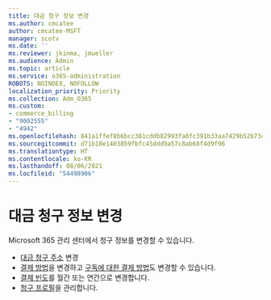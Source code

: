 ```yaml
---
title: 대금 청구 정보 변경
ms.author: cmcatee
author: cmcatee-MSFT
manager: scotv
ms.date: ''
ms.reviewer: jkinma, jmueller
ms.audience: Admin
ms.topic: article
ms.service: o365-administration
ROBOTS: NOINDEX, NOFOLLOW
localization_priority: Priority
ms.collection: Adm_O365
ms.custom:
- commerce_billing
- "9002555"
- "4942"
ms.openlocfilehash: 841a1ffef8b6bcc381cddb82993fa0fc391b33aa7429b52b73cd0c0da3b879f7
ms.sourcegitcommit: d71b18e1403859fbfc45ddd9a57c8ab68f4d9f96
ms.translationtype: HT
ms.contentlocale: ko-KR
ms.lasthandoff: 08/06/2021
ms.locfileid: "54498906"
---
```

# <a name="change-billing-information"></a>대금 청구 정보 변경

Microsoft 365 관리 센터에서 청구 정보를 변경할 수 있습니다. 

- [대금 청구 주소](/microsoft-365/commerce/billing-and-payments/change-your-billing-addresses) 변경
- [결제 방법](/microsoft-365/commerce/billing-and-payments/manage-payment-methods)을 변경하고 [구독에 대한 결제 방법](/microsoft-365/commerce/billing-and-payments/pay-for-your-subscription)도 변경할 수 있습니다.
- [결제 빈도](/microsoft-365/commerce/billing-and-payments/change-payment-frequency)를 월간 또는 연간으로 변경합니다.
- [청구 프로필](/microsoft-365/commerce/billing-and-payments/manage-billing-profiles)을 관리합니다.
